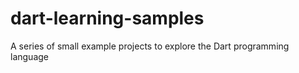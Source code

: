 # dart-learning-samples
A series of small example projects to explore the Dart programming language

